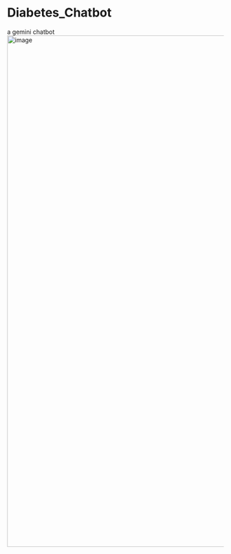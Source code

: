 # Diabetes_Chatbot
a gemini chatbot
<img width="1708" height="1186" alt="image" src="https://github.com/user-attachments/assets/5e10d00b-55ee-491f-8eef-1bd70651905a" />
